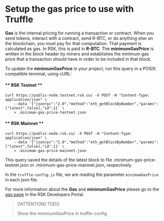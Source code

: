 # Setup the gas price to use with Truffle

**Gas** is the internal pricing for running a transaction or contract. 
When you send tokens, interact with a contract, send R-BTC, or do anything else on the blockchain, you must pay for that computation. 
That payment is calculated as gas. 
In RSK, this is paid in **R-BTC**.
The **minimumGasPrice** is written in the block header by miners and establishes the minimum gas price that a transaction should have in order to be included in that block.

To update the **minimumGasPrice** in your project, run this query in a POSIX compatible terminal, using cURL:

<!-- tabs:start -->
#### ** RSK Testnet **

```shell
curl https://public-node.testnet.rsk.co/ -X POST -H "Content-Type: application/json" \
    --data '{"jsonrpc":"2.0","method":"eth_getBlockByNumber","params":["latest",false],"id":1}' \
    > .minimum-gas-price-testnet.json
```

#### ** RSK Mainnet **

```shell
curl https://public-node.rsk.co/ -X POST -H "Content-Type: application/json" \
    --data '{"jsonrpc":"2.0","method":"eth_getBlockByNumber","params":["latest",false],"id":1}' \
    > .minimum-gas-price-mainnet.json
```

<!-- tabs:end -->

This query saved the details of the latest block to 
file .minimum-gas-price-testnet.json 
or .minimum-gas-price-mainnet.json, respectively.

In the `truffle-config.js` file, we are reading the parameter `minimumGasPrice` in each json file.

For more information about the **Gas** and **minimumGasPrice** please go to the 
[gas page](https://developers.rsk.co/rsk/rbtc/gas/ "Gas - RSK Developers Portal") 
in the RSK Developers Portal.


> [!ATTENTION]
> TODO
> 
> Show the minimumGasPrice in truffle-config

